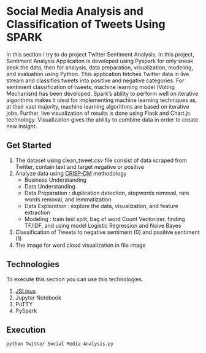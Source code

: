 # Social Media Analysis and Classification of Tweets Using SPARK
In this section I try to do project Twitter Sentiment Analysis. In this project, Sentiment Analysis Application is developed using Pyspark for only sneak peak the data, then for analysis, data preparation, visualization, modeling, and evaluation using Python. This application fetches Twitter data in live stream and classifies tweets into positive and negative categories. For sentiment classification of tweets, machine learning model (Voting Mechanism) has been developed. Spark’s ability to perform well on iterative algorithms makes it ideal for implementing machine learning techniques as, at their vast majority, machine learning algorithms are based on iterative jobs. Further, live visualization of results is done using Flask and Chart.js technology. Visualization gives the ability to combine data in order to create new insight.

## Get Started
1. The dataset using clean_tweet.csv file consist of data scraped from Twitter, contain text and target negative or positive
2. Analyze data using [CRISP-DM](https://www.sv-europe.com/crisp-dm-methodology/) methodology
    - Business Understanding
    - Data Understanding
    - Data Preparation : duplication detection, stopwords removal, rare words removal, and lemmatization
    - Data Exploration : explore the data, visualization, and feature extraction
    - Modeling : train test split, bag of word Count Vectorizer, finding TF/IDF, and using model Logistic Regression and Naive Bayes
4. Classification of Tweets to negative sentiment (0) and positive sentiment (1)
5. The image for word cloud visualization in file image

## Technologies
To execute this section you can use this technologies.
1. [JSLinux](https://bellard.org/jslinux/)
2. Jupyter Notebook
3. PuTTY
4. PySpark

## Execution
```python Twitter Social Media Analysis.py```
